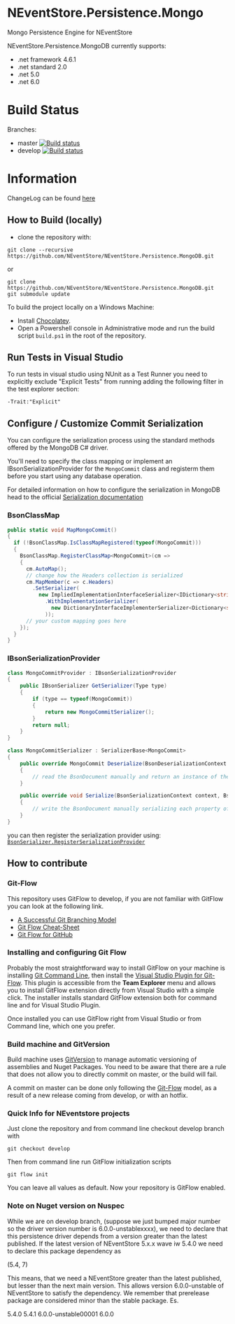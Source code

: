 NEventStore.Persistence.Mongo
===

Mongo Persistence Engine for NEventStore

NEventStore.Persistence.MongoDB currently supports:

- .net framework 4.6.1
- .net standard 2.0
- .net 5.0
- .net 6.0

Build Status
===

Branches:

- master [![Build status](https://ci.appveyor.com/api/projects/status/8euhhjl05lhng8ka/branch/master?svg=true)](https://ci.appveyor.com/project/AGiorgetti/neventstore-persistence-mongodb/branch/master)
- develop [![Build status](https://ci.appveyor.com/api/projects/status/8euhhjl05lhng8ka/branch/develop?svg=true)](https://ci.appveyor.com/project/AGiorgetti/neventstore-persistence-mongodb/branch/develop)


Information
===

ChangeLog can be found [here](Changelog.md)

## How to Build (locally)

- clone the repository with:

```
git clone --recursive https://github.com/NEventStore/NEventStore.Persistence.MongoDB.git
```

or

```
git clone https://github.com/NEventStore/NEventStore.Persistence.MongoDB.git
git submodule update
```

To build the project locally on a Windows Machine:

- Install [Chocolatey](https://chocolatey.org/).
- Open a Powershell console in Administrative mode and run the build script `build.ps1` in the root of the repository.

## Run Tests in Visual Studio

To run tests in visual studio using NUnit as a Test Runner you need to explicitly exclude "Explicit Tests" from running adding the following filter in the test explorer section:

```
-Trait:"Explicit"
```

## Configure / Customize Commit Serialization

You can configure the serialization process using the standard methods offered by the MongoDB C# driver.

You'll need to specify the class mapping or implement an IBsonSerializationProvider for the ```MongoCommit``` class and registerm them before you start using any database operation.

For detailed information on how to configure the serialization in MongoDB head to the official [Serialization documentation](http://mongodb.github.io/mongo-csharp-driver/2.2/reference/bson/serialization/) 

### BsonClassMap

```csharp
public static void MapMongoCommit()
{
  if (!BsonClassMap.IsClassMapRegistered(typeof(MongoCommit)))
  {
    BsonClassMap.RegisterClassMap<MongoCommit>(cm =>
    {
      cm.AutoMap();
      // change how the Headers collection is serialized
      cm.MapMember(c => c.Headers)
        .SetSerializer(
          new ImpliedImplementationInterfaceSerializer<IDictionary<string, object>, Dictionary<string, object>>()
            .WithImplementationSerializer(
              new DictionaryInterfaceImplementerSerializer<Dictionary<string, object>>(global::MongoDB.Bson.Serialization.Options.DictionaryRepresentation.Document)
            ));
      // your custom mapping goes here
    });
  }
}
```

### IBsonSerializationProvider

```csharp
class MongoCommitProvider : IBsonSerializationProvider
{
    public IBsonSerializer GetSerializer(Type type)
    {
        if (type == typeof(MongoCommit))
        {
            return new MongoCommitSerializer();
        }
        return null;
    }
}

class MongoCommitSerializer : SerializerBase<MongoCommit>
{
    public override MongoCommit Deserialize(BsonDeserializationContext context, BsonDeserializationArgs args)
    {
        // read the BsonDocument manually and return an instance of the MongoCommit class
    }

    public override void Serialize(BsonSerializationContext context, BsonSerializationArgs args, int value)
    {
        // write the BsonDocument manually serializing each property of the MongoCommit class
    }
}
```

you can then register the serialization provider using: [```BsonSerializer.RegisterSerializationProvider```](http://api.mongodb.com/csharp/2.2/html/M_MongoDB_Bson_Serialization_BsonSerializer_RegisterSerializationProvider.htm)

## How to contribute

### Git-Flow

This repository uses GitFlow to develop, if you are not familiar with GitFlow you can look at the following link.

* [A Successful Git Branching Model](http://nvie.com/posts/a-successful-git-branching-model/)
* [Git Flow Cheat-Sheet](http://danielkummer.github.io/git-flow-cheatsheet/)
* [Git Flow for GitHub](https://datasift.github.io/gitflow/GitFlowForGitHub.html)

### Installing and configuring Git Flow

Probably the most straightforward way to install GitFlow on your machine is installing [Git Command Line](https://git-for-windows.github.io/), then install the [Visual Studio Plugin for Git-Flow](https://visualstudiogallery.msdn.microsoft.com/27f6d087-9b6f-46b0-b236-d72907b54683). This plugin is accessible from the **Team Explorer** menu and allows you to install GitFlow extension directly from Visual Studio with a simple click. The installer installs standard GitFlow extension both for command line and for Visual Studio Plugin.

Once installed you can use GitFlow right from Visual Studio or from Command line, which one you prefer.

### Build machine and GitVersion

Build machine uses [GitVersion](https://github.com/GitTools/GitVersion) to manage automatic versioning of assemblies and Nuget Packages. You need to be aware that there are a rule that does not allow you to directly commit on master, or the build will fail. 

A commit on master can be done only following the [Git-Flow](http://nvie.com/posts/a-successful-git-branching-model/) model, as a result of a new release coming from develop, or with an hotfix. 

### Quick Info for NEventstore projects

Just clone the repository and from command line checkout develop branch with 

```
git checkout develop
```

Then from command line run GitFlow initialization scripts

```
git flow init
```

You can leave all values as default. Now your repository is GitFlow enabled.

### Note on Nuget version on Nuspec

While we are on develop branch, (suppose we just bumped major number so the driver version number is 6.0.0-unstablexxxx), we need to declare that this persistence driver depends from a version greater than the latest published. If the latest version of NEventStore 5.x.x wave iw 5.4.0 we need to declare this package dependency as

(5.4, 7)

This means, that we need a NEventStore greater than the latest published, but lesser than the next main version. This allows version 6.0.0-unstable of NEventStore to satisfy the dependency. We remember that prerelease package are considered minor than the stable package. Es.

5.4.0
5.4.1
6.0.0-unstable00001
6.0.0